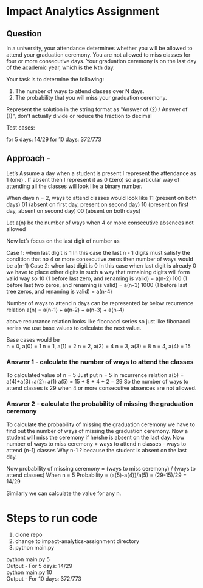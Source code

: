 # Impact Analytics Assignment

## Question

In a university, your attendance determines whether you will be
allowed to attend your graduation ceremony.
You are not allowed to miss classes for four or more consecutive days.
Your graduation ceremony is on the last day of the academic year,
which is the Nth day.

 

Your task is to determine the following:

1. The number of ways to attend classes over N days.
2. The probability that you will miss your graduation ceremony.

Represent the solution in the string format as "Answer of (2) / Answer
of (1)", don't actually divide or reduce the fraction to decimal

Test cases:

for 5 days: 14/29
for 10 days: 372/773


## Approach - 
Let’s Assume a day when a student is present I represent the attendance as 1 (one) . If absent then I represent it as 0 (zero) so a particular way of attending all the classes will look like a binary number.

When days n = 2, ways to attend classes would look like
11 (present on both days)
01 (absent on first day, present on second day)
10 (present on first day, absent on second day)
00 (absent on both days)

Let a(n) be the number of ways when 4 or more consecutive absences not allowed

Now let’s focus on the last digit of number as 

Case 1: when last digit is 1 
In this case the last n - 1 digits must satisfy the condition that no 4 or more consecutive zeros then number of ways would be a(n-1)
Case 2: when last digit is 0
In this case when last digit is already 0 we have to place other digits in such a way that remaining digits will form valid way so 
10 (1 before last zero, and renaming is valid) = a(n-2)
100 (1 before last two zeros, and renaming is valid) = a(n-3)
1000 (1 before last tree zeros, and renaming is valid) = a(n-4)

Number of ways to attend n days can be represented by below recurrence relation 
a(n) = a(n-1) + a(n-2) + a(n-3) + a(n-4)

above recurrance relation looks like fibonacci series so just like fibonacci series we use base values to calculate the next value.

Base cases would be   
n = 0, a(0) = 1
n = 1, a(1) = 2
n = 2, a(2) = 4
n = 3, a(3) = 8
n = 4, a(4) = 15

### Answer 1 - calculate the number of ways to attend the classes 
To calculated value of n = 5
Just put n = 5 in recurrence relation
a(5) = a(4)+a(3)+a(2)+a(1)
a(5) = 15 + 8 + 4 + 2 = 29
So the number of ways to attend classes is 29 when 4 or more consecutive absences are not allowed.
### Answer 2 - calculate the probability of missing the graduation ceremony  
To calculate the probability of missing the graduation ceremony we have to find out the number of ways of missing the graduation ceremony. 
Now a student will miss the ceremony if he/she is absent on the last day.
Now number of ways to miss ceremony = ways to attend n classes - ways to attend (n-1) classes
Why n-1 ? because the student is absent on the last day.

Now probability of missing ceremony = (ways to miss ceremony) / (ways to attend classes)
When n = 5
Probability = (a(5)-a(4))/a(5) = (29-15)/29 = 14/29

Similarly we can calculate the value for any n.

# Steps to run code
1. clone repo
2. change to impact-analytics-assignment directory
3. python main.py <days>

python main.py 5     
Output - For 5 days: 14/29  
python main.py 10     
Output - For 10 days: 372/773